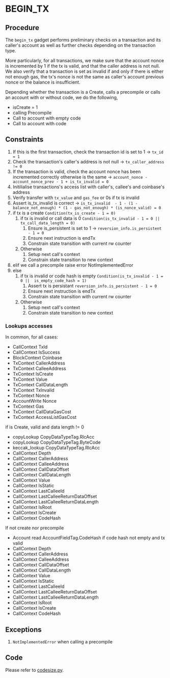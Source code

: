 # BEGIN_TX 

## Procedure

The `begin_tx` gadget performs preliminary checks on a transaction and its caller's account as well as further checks depending on the transaction type. 

More particularly, for all transactions, we make sure that the account nonce is incremented by 1 if the tx is valid, and that the caller address is not null. We also verify that a transaction is set as invalid if and only if there is either not enough gas, the tx's nonce is not the same as caller's account previous nonce or the balance is insufficient.

Depending whether the transaction is a Create, calls a precompile or calls an account with or without code, we do the following,
- isCreate = 1
- calling Precompile
- Call to account with empty code
- Call to account with code

## Constraints

1. If this is the first transaction, check the transaction id is set to 1
-> `tx_id = 1`
2. Check the transaction's caller's address is not null
-> `tx_caller_address != 0`
3. If the transaction is valid, check the account nonce has been incremented correctly otherwise is the same
-> `account_nonce - account_nonce_prev - 1 + is_tx_invalid = 0`
4. Initilialise transactions's access list with caller's, callee's and coinbase's address
5. Verify transfer with `tx_value` and `gas_fee` or 0s if tx is invalid
6. Assert is_tx_invalid is correct
-> `is_tx_invalid  - 1 - (1 - balance_not_enough) * (1 - gas_not_enough) * (is_nonce_valid) = 0`
7. if tx is a create `Condition(tx_is_create - 1 = 0)`
    1. if tx is invalid or call data is 0 `Condition(is_tx_invalid - 1 = 0 ||  tx_call_data_length = 0)`
        1. Ensure is_persistent is set to 1
        -> `reversion_info.is_persistent - 1 = 0`
        2. Ensure next instruction is endTx
        3. Constrain state transition with current rw counter
    2. Otherwise
        1. Setup next call's context
        2. Constrain state transition to new context 
7. elif we call a precompile raise error NotImplementedError
7. else
    1. if tx is invalid or code hash is empty `Condition(is_tx_invalid - 1 = 0 ||  is_empty_code_hash = 1)`
        1. Assert tx is persistant `reversion_info.is_persistent - 1 = 0`
        2. Ensure next instruction is endTx
        3. Constrain state transition with current rw counter
    1. Otherwise
        1. Setup next call's context 
        2. Constrain state transition to new context 


### Lookups accesses
In common, for all cases: 
- CallContext TxId
- CallContext IsSuccess
- BlockContext Coinbase
- TxContext CallerAddress
- TxContext CalleeAddress
- TxContext IsCreate
- TxContext Value
- TxContext CallDataLength
- TxContext TxInvalid
- TxContext Nonce
- AccountWrite Nonce 
- TxContext Gas
- TxContext CallDataGasCost
- TxContext AccessListGasCost

if is Create, valid and data length != 0
- copyLookup CopyDataTypeTag.RlcAcc
- copyLookup CopyDataTypeTag.ByteCode
- keccak_lookup CopyDataTypeTag.RlcAcc
- CallContext Depth
- CallContext CallerAddress
- CallContext CalleeAddress
- CallContext CallDataOffset
- CallContext CallDataLength
- CallContext Value
- CallContext IsStatic
- CallContext LastCalleeId
- CallContext LastCalleeReturnDataOffset
- CallContext LastCalleeReturnDataLength
- CallContext IsRoot
- CallContext IsCreate
- CallContext CodeHash

If not create nor precompile
- Account read   AccountFieldTag.CodeHash
if code hash not empty and tx valid 
- CallContext Depth
- CallContext CallerAddress
- CallContext CalleeAddress
- CallContext CallDataOffset
- CallContext CallDataLength
- CallContext Value
- CallContext IsStatic
- CallContext LastCalleeId
- CallContext LastCalleeReturnDataOffset
- CallContext LastCalleeReturnDataLength
- CallContext IsRoot
- CallContext IsCreate
- CallContext CodeHash


## Exceptions

1. `NotImplementedError` when calling a precompile

## Code

Please refer to [codesize.py](src/zkevm_specs/evm_circuit/execution/begin_tx.py).

